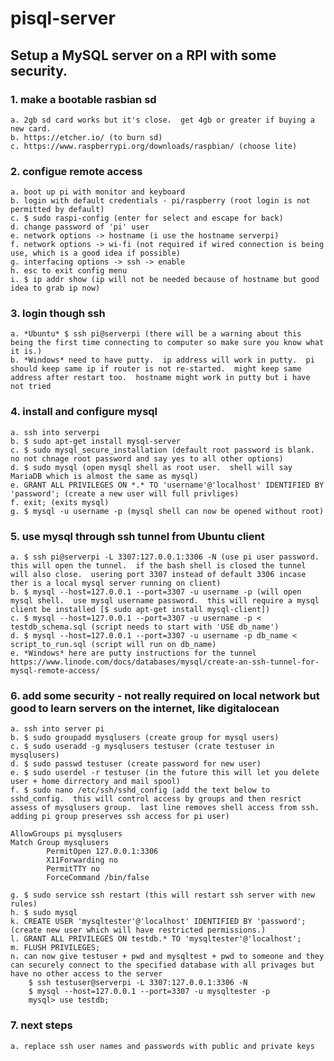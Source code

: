 # pisql-server
## Setup a MySQL server on a RPI with some security.
### 1. make a bootable rasbian sd
	a. 2gb sd card works but it's close.  get 4gb or greater if buying a new card.
	b. https://etcher.io/ (to burn sd)
	c. https://www.raspberrypi.org/downloads/raspbian/ (choose lite)

### 2. configue remote access
	a. boot up pi with monitor and keyboard
	b. login with default credentials - pi/raspberry (root login is not permitted by default)
	c. $ sudo raspi-config (enter for select and escape for back)
	d. change password of 'pi' user
	e. network options -> hostname (i use the hostname serverpi)
	f. network options -> wi-fi (not required if wired connection is being use, which is a good idea if possible)
	g. interfacing options -> ssh -> enable
	h. esc to exit config menu
	i. $ ip addr show (ip will not be needed because of hostname but good idea to grab ip now)

### 3. login though ssh
	a. *Ubuntu* $ ssh pi@serverpi (there will be a warning about this being the first time connecting to computer so make sure you know what it is.)
	b. *Windows* need to have putty.  ip address will work in putty.  pi should keep same ip if router is not re-started.  might keep same address after restart too.  hostname might work in putty but i have not tried

### 4. install and configure mysql 
	a. ssh into serverpi
	b. $ sudo apt-get install mysql-server
	c. $ sudo mysql_secure_installation (default root password is blank.  no not chnage root password and say yes to all other options)
	d. $ sudo mysql (open mysql shell as root user.  shell will say MariaDB which is almost the same as mysql)
	e. GRANT ALL PRIVILEGES ON *.* TO 'username'@'localhost' IDENTIFIED BY 'password'; (create a new user will full privliges)
	f. exit; (exits mysql)
	g. $ mysql -u username -p (mysql shell can now be opened without root)

### 5. use mysql through ssh tunnel from Ubuntu client
	a. $ ssh pi@serverpi -L 3307:127.0.0.1:3306 -N (use pi user password.  this will open the tunnel.  if the bash shell is closed the tunnel will also close.  usering port 3307 instead of default 3306 incase ther is a local mysql server running on client)
	b. $ mysql --host=127.0.0.1 --port=3307 -u username -p (will open mysql shell.  use mysql username password.  this will require a mysql client be installed [$ sudo apt-get install mysql-client])
	c. $ mysql --host=127.0.0.1 --port=3307 -u username -p < testdb_schema.sql (script needs to start with 'USE db_name')
	d. $ mysql --host=127.0.0.1 --port=3307 -u username -p db_name < script_to_run.sql (script will run on db_name)
	e. *Windows* here are putty instructions for the tunnel https://www.linode.com/docs/databases/mysql/create-an-ssh-tunnel-for-mysql-remote-access/

### 6. add some security - not really required on local network but good to learn servers on the internet, like digitalocean
	a. ssh into server pi
	b. $ sudo groupadd mysqlusers (create group for mysql users)
	c. $ sudo useradd -g mysqlusers testuser (crate testuser in mysqlusers)
	d. $ sudo passwd testuser (create password for new user)
	e. $ sudo userdel -r testuser (in the future this will let you delete user + home dirrectory and mail spool)
	f. $ sudo nano /etc/ssh/sshd_config (add the text below to sshd_config.  this will control access by groups and then resrict assess of mysqlusers group.  last line removes shell access from ssh.  adding pi group preserves ssh access for pi user)
	
	AllowGroups pi mysqlusers
	Match Group mysqlusers
	        PermitOpen 127.0.0.1:3306
	        X11Forwarding no
	        PermitTTY no
	        ForceCommand /bin/false

	g. $ sudo service ssh restart (this will restart ssh server with new rules)
	h. $ sudo mysql
    k. CREATE USER 'mysqltester'@'localhost' IDENTIFIED BY 'password'; (create new user which will have restricted permissions.)
    l. GRANT ALL PRIVILEGES ON testdb.* TO 'mysqltester'@'localhost';
    m. FLUSH PRIVILEGES;
    n. can now give testuser + pwd and mysqltest + pwd to someone and they can securely connect to the specified database with all privages but have no other access to the server
    	$ ssh testuser@serverpi -L 3307:127.0.0.1:3306 -N
    	$ mysql --host=127.0.0.1 --port=3307 -u mysqltester -p
    	mysql> use testdb;

 ### 7. next steps
 	a. replace ssh user names and passwords with public and private keys
